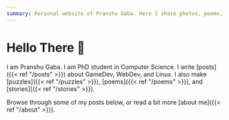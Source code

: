 ```yaml
---
summary: Personal website of Pranshu Gaba. Here I share photos, poems, puzzles, and more!
---
```


# Hello There :wave:

I am Pranshu Gaba. I am PhD student in Computer Science. 
I write [posts]({{< ref "/posts" >}}) about GameDev, WebDev, and Linux.
 I also make [puzzles]({{< ref "/puzzles" >}}), [poems]({{< ref "/poems" >}}), and [stories]({{< ref "/stories" >}}).

Browse through some of my posts below, or read a bit more [about me]({{< ref "/about" >}}).